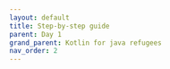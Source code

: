```yaml
---
layout: default
title: Step-by-step guide
parent: Day 1
grand_parent: Kotlin for java refugees
nav_order: 2
---
```


